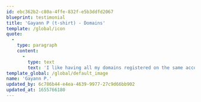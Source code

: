```yaml
---
id: ebc362b2-c80a-4ffe-832f-e5b3ddfd2067
blueprint: testimonial
title: 'Gayann P (t-shirt) - Domains'
template: /global/icon
quote:
  -
    type: paragraph
    content:
      -
        type: text
        text: 'I like having all my domains registered on the same account with one company and find setting up new sites easy, as I can easily point them to the servers they are being hosted on.'
template_global: /global/default_image
name: 'Gayann P.'
updated_by: 6c786b44-e4ea-4639-9977-27c9d66bb902
updated_at: 1655766180
---
```

